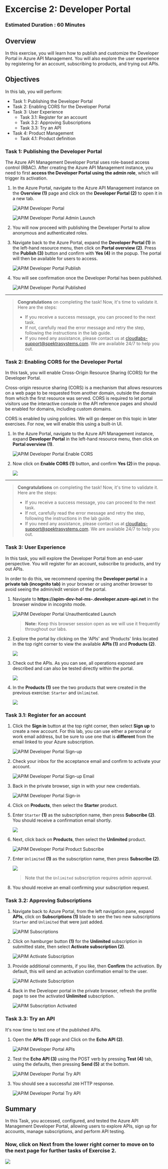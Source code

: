 # Excercise 2: Developer Portal

### Estimated Duration : 60 Minutes

## Overview
In this exercise, you will learn how to publish and customize the Developer Portal in Azure API Management. You will also explore the user experience by registering for an account, subscribing to products, and trying out APIs.

## Objectives

In this lab, you will perform:

- Task 1: Publishing the Developer Portal
- Task 2: Enabling CORS for the Developer Portal
- Task 3: User Experience
   - Task 3.1: Register for an account
   - Task 3.2: Approving Subscriptions
   - Task 3.3: Try an API
- Task 4: Product Management
   - Task 4.1: Product definition
   
### Task 1: Publishing the Developer Portal

The Azure API Management Developer Portal uses role-based access control (RBAC). After creating the Azure API Management instance, you need to first **access the Developer Portal using the admin role**, which will trigger its activation.

1. In the Azure Portal, navigate to the Azure API Management instance on the **Overview (1)** page and click on the **Developer Portal (2)** to open it in a new tab.

   ![APIM Developer Portal](media/E2T1S1-0109.png)

   ![APIM Developer Portal Admin Launch](media/api-12a.png)

1. You will now proceed with publishing the Developer Portal to allow anonymous and authenticated roles. 

1. Navigate back to the Azure Portal, expand the  **Developer Portal (1)** in the left-hand resource menu, then click on **Portal overview (2)**. Press the **Publish (3)** button and confirm with **Yes (4)** in the popup. The portal will then be available for users to access.

   ![APIM Developer Portal Publish](media/E2T1S3-0109.png)  

1. You will see confirmation once the Developer Portal has been published.

   ![APIM Developer Portal Published](media/04a.png)

---

   > **Congratulations** on completing the task! Now, it's time to validate it. Here are the steps:
   > - If you receive a success message, you can proceed to the next task.
   > - If not, carefully read the error message and retry the step, following the instructions in the lab guide. 
   > - If you need any assistance, please contact us at cloudlabs-support@spektrasystems.com. We are available 24/7 to help you out.

   <validation step="3b8a26c1-5a63-401b-805b-ac1d6498c3b9" />

### Task 2: Enabling CORS for the Developer Portal
In this task, you will enable Cross-Origin Resource Sharing (CORS) for the Developer Portal.

Cross-origin resource sharing (CORS) is a mechanism that allows resources on a web page to be requested from another domain, outside the domain from which the first resource was served. CORS is required to let portal visitors use the interactive console in the API reference pages and should be enabled for domains, including custom domains.

CORS is enabled by using policies. We will go deeper on this topic in later exercises. For now, we will enable this using a built-in UI.

1. In the Azure Portal, navigate to the Azure API Management instance, expand **Developer Portal** in the left-hand resource menu, then click on **Portal overview (1)**.

      ![APIM Developer Portal Enable CORS](media/05a.png)

1. Now click on **Enable CORS (1)** button, and confirm **Yes (2)** in the popup.

      ![](media/cors.png)

---

   > **Congratulations** on completing the task! Now, it's time to validate it. Here are the steps:
   > - If you receive a success message, you can proceed to the next task.
   > - If not, carefully read the error message and retry the step, following the instructions in the lab guide. 
   > - If you need any assistance, please contact us at cloudlabs-support@spektrasystems.com. We are available 24/7 to help you out.

   <validation step="d4b92395-ee33-451e-9dad-898856cea431" />

### Task 3: User Experience

In this task, you will explore the Developer Portal from an end-user perspective. You will register for an account, subscribe to products, and try out APIs.

In order to do this, we recommend opening the **Developer portal** in a **private tab (incognito tab)** in your browser or using another browser to avoid seeing the admin/edit version of the portal.

1. Navigate to **https://apim-dev-hol-ms-<inject key="Deployment ID" enableCopy="false" />.developer.azure-api.net** in the browser window in incognito mode.
      
      ![APIM Developer Portal Unauthenticated Launch](../1-apim-creation/media/E2T3S1-0109.png)

      > **Note:** Keep this browser session open as we will use it frequently throughout our labs.

1. Explore the portal by clicking on the 'APIs' and 'Products' links located in the top right corner to view the available **APIs (1)** and **Products (2)**.

      ![](../1-apim-creation/media/E2T3S2-0109.png)

1. Check out the APIs. As you can see, all operations exposed are described and can also be tested directly within the portal.

      ![](../1-apim-creation/media/E2T3S4-0109.png)

1. In the **Products (1)** see the two products that were created in the previous exercise: `Starter` and `Unlimited`.

      ![](../1-apim-creation/media/E2T3S3-0109.png)

### Task 3.1: Register for an account

1. Click the **Sign in** button at the top right corner, then select **Sign up** to create a new account. For this lab, you can use either a personal or work email address, but be sure to use one that is **different** from the email linked to your Azure subscription.

      ![APIM Developer Portal Sign-up](media/09.png)

1. Check your inbox for the acceptance email and confirm to activate your account.

      ![APIM Developer Portal Sign-up Email](media/10.png)

1. Back in the private browser, sign in with your new credentials.

      ![APIM Developer Portal Sign-in](media/11.png)

1. Click on **Products**, then select the **Starter** product.

1. Enter `Starter` **(1)** as the subscription name, then press **Subscribe (2)**. You should receive a confirmation email shortly.

      ![](../1-apim-creation/media/E2T3.1S5-0109.png)

1. Next, click back on **Products**, then select the  **Unlimited** product.

      ![APIM Developer Portal Product Subscribe](media/12b.png)

1. Enter `Unlimited` **(1)** as the subscription name, then press **Subscribe (2)**.

      ![](media/E2T3.1S7-0109.png)

      > Note that the `Unlimited` subscription requires admin approval.

1. You should receive an email confirming your subscription request.

### Task 3.2: Approving Subscriptions

1. Navigate back to Azure Portal, from the left navigation pane, expand **APIs**, click on **Subscriptions (1)** blade to see the two new subscriptions `Starter` and `Unlimited` that were just added.

      ![APIM Subscriptions](media/P3-T3-ASa.png)

1. Click on hamburger button **(1)** for the **Unlimited** subscription in submitted state, then select **Activate subscription (2)**.

      ![APIM Activate Subscription](media/E2T3.2S2-0109.png)

1. Provide additional comments, if you like, then **Confirm** the activation. By default, this will send an activation confirmation email to the user.

      ![APIM Activate Subscription](media/P3-T3-ActSubscriptiona.png)

1. Back in the Developer portal in the private browser, refresh the profile page to see the activated **Unlimited** subscription.

      ![APIM Subscription Activated](media/api-14.png)

### Task 3.3: Try an API

It's now time to test one of the published APIs.

1. Open the **APIs (1)** page and Click on the **Echo API (2)**.

      ![APIM Developer Portal APIs](media/api-10.png)

1. Test the **Echo API (3)** using the POST verb by pressing **Test (4)** tab, using the defaults, then pressing **Send (5)** at the bottom.

      ![APIM Developer Portal Try API](<media/Ex-2-T-3(1).png>)

1. You should see a successful `200` HTTP response.

      ![APIM Developer Portal Try API](./media/Ex-2-T-3(2)a.png)

## Summary

In this Task, you accessed, configured, and tested the Azure API Management Developer Portal, allowing users to explore APIs, sign up for accounts, manage subscriptions, and perform API testing.

### Now, click on Next from the lower right corner to move on to the next page for further tasks of Exercise 2.

  ![](../gs/media/api-07.png)
